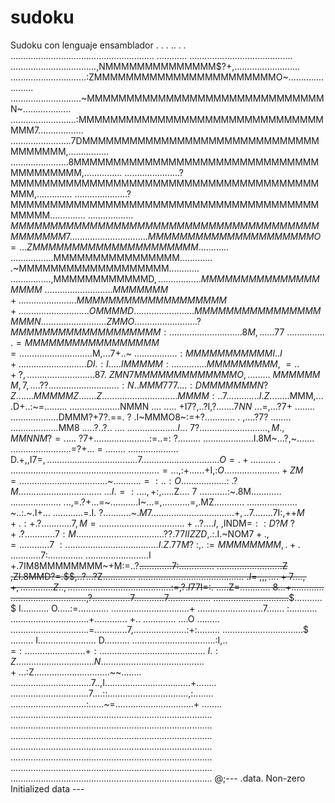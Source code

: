 # sudoku
Sudoku con lenguaje ensamblador
    .   . .  ..   . .  .........................................................
                          ............ .........................................
..................................,NMMMMMMMMMMMMMM$?+,..........................
..............................:ZMMMMMMMMMMMMMMMMMMMMMMMO~.......................
............................~MMMMMMMMMMMMMMMMMMMMMMMMMMMMMMN~...................
..........................:MMMMMMMMMMMMMMMMMMMMMMMMMMMMMMMMMM7..................
........................7DMMMMMMMMMMMMMMMMMMMMMMMMMMMMMMMMMMMMM,................
.......................8MMMMMMMMMMMMMMMMMMMMMMMMMMMMMMMMMMMMMMMM,...............
......................?MMMMMMMMMMMMMMMMMMMMMMMMMMMMMMMMMMMMMMMMMM,..............
.....................?MMMMMMMMMMMMMMMMMMMMMMMMMMMMMMMMMMMMMMMMMMMM..............
.................. $MMMMMMMMMMMMMMMMMMMMMMMMMMMMMMMMMMMMMMMMMMMMMM7.............
..................MMMMMMMMMMMMMMMMMMMMMO=... ZMMMMMMMMMMMMMMMMMMMMM$............
.................MMMMMMMMMMMMMMMM............. .~MMMMMMMMMMMMMMMMMMM............
................,MMMMMMMMMMMMD$,.................MMMMMMMMMMMMMMMMMMM~...........
................ MMMMMMM+.. .....................MMMMMMMMMMMMMMMMMMM+...........
.................OMMMMD ... .....................MMMMMMMMMMMMMMMMMMMN  .........
................ .ZMMO........... .............. ?MMMMMMMMMMMMMMMMMMM:..........
...................8M,..... . 77~  ................=MMMMMMMMMMMMMMMMM=..........
...................$M,...7+..~$~ ... ..... .........:MMMMMMMMMMMI ..I+  ........
...................DI.:I..  ...IMMMMM: .. ............MMMMMMMMM,~=..+?, ........
...................87.~ ZMN 7 MMMMMMMMMMMMMO,.........~MMMMMMM,7,....??.........
...................:N..MMM777... . :DMMMMMMMN?Z .......MMMMMZ  .......Z.........
.....................MMMM: ..7............ .I.Z........$MMM,....D+..:~=.........
....................NMMN .... ..... +I7?,..?I,$?.......7NN$ ...=,...?7+ ........
...................DMMM?+7?.==. ? .I~MMMO8~:=+?............  . ,....?7? ........
...................MM8 .....$?..? ..~.... ~....................I ...~7? ........
...................,M .,MMNNM?=.....~$?7+......................:=..=: ?.........
....................I.8M~...?,~....... ........................=?+... = ........
.................... D.+,,I7=$,................................. ... 7..........
.................... .O=  .+.$......... . ..........................$...........
......................=...$,:+......+I,:$O ......................+ZM=...........
.....................$...~..$.........=:..:O ..................:~.?M............
.....................~...I.=:.... ,+:,$.....Z.... 7 ...........:~.8M............
.................... ...,=.?+...=~...........I~...=,...........=,.MZ............
.................... ~..:.~.I+... ............=.I. ?...........~$.M7............
.....................+,..7...... ..7$I:,++$M+. :+. ?............7,M=............
......................+..?....I$, ,INDM=$::D?M~?+. ?............7:M.............
...................... ? ? .77IIZZD,$.:.I.~NOM$7+.,=............7~:.............
........................I.Z.77M?~:,.:=MMMMMMMM,.+.$ ............7:..............
.........................I +.7IM8MMMMMMMM~+M:=..?~~.............7:..............
..........................Z ,ZI.8MMD?=.$$,..?...?Z............. $...............
...........................~. I=~ ,,,....+7....,+,.............Z..,.............
............................:=,?.I$77I=:. .....Z=............ 8...+.............
..............................,?..............$.7............7....$.............
..............................~~$........... $ I........... O.....:=............
...............................+ ..........................7....... :...........
...............................+............. +.. ............. ....O  .........
...............................=.............7,.....................:+:.........
................................$ ......... I....................... D..........
.................................:I,..  =$:... ............. ........+:.........
.................................~I.:Z............................... N ........
.................................+.$..:Z..............................~~........
................................7..,I..................................+........
...............................7....::................................,:........
..............................:......~=...............................+ ........
................................................................................
................................................................................
................................................................................
................................................................................
................................................................................
................................................................................
................................................................................
@;--- .data. Non-zero Initialized data ---
